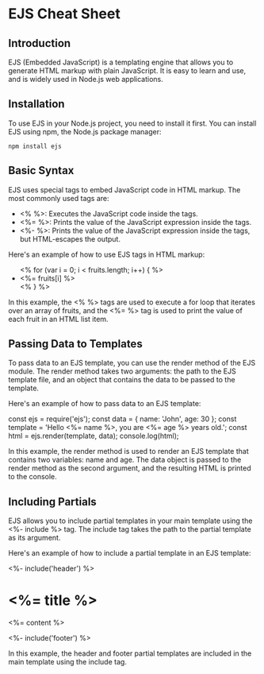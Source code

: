 # EJS Cheat Sheet

## Introduction

EJS (Embedded JavaScript) is a templating engine that allows you to generate HTML markup with plain JavaScript. It is easy to learn and use, and is widely used in Node.js web applications.

## Installation

To use EJS in your Node.js project, you need to install it first. You can install EJS using npm, the Node.js package manager:

`npm install ejs`

## Basic Syntax

EJS uses special tags to embed JavaScript code in HTML markup. The most commonly used tags are:

- <% %>: Executes the JavaScript code inside the tags.
- <%= %>: Prints the value of the JavaScript expression inside the tags.
- <%- %>: Prints the value of the JavaScript expression inside the tags, but HTML-escapes the output.

Here's an example of how to use EJS tags in HTML markup:

<ul>
  <% for (var i = 0; i < fruits.length; i++) { %>
    <li><%= fruits[i] %></li>
  <% } %>
</ul>

In this example, the <% %> tags are used to execute a for loop that iterates over an array of fruits, and the <%= %> tag is used to print the value of each fruit in an HTML list item.

## Passing Data to Templates

To pass data to an EJS template, you can use the render method of the EJS module. The render method takes two arguments: the path to the EJS template file, and an object that contains the data to be passed to the template.

Here's an example of how to pass data to an EJS template:

const ejs = require('ejs');
const data = { name: 'John', age: 30 };
const template = 'Hello <%= name %>, you are <%= age %> years old.';
const html = ejs.render(template, data);
console.log(html);

In this example, the render method is used to render an EJS template that contains two variables: name and age. The data object is passed to the render method as the second argument, and the resulting HTML is printed to the console.

## Including Partials

EJS allows you to include partial templates in your main template using the <%- include %> tag. The include tag takes the path to the partial template as its argument.

Here's an example of how to include a partial template in an EJS template:

<!DOCTYPE html>
<html>
  <head>
    <title><%= title %></title>
  </head>
  <body>
    <%- include('header') %>
    <h1><%= title %></h1>
    <p><%= content %></p>
    <%- include('footer') %>
  </body>
</html>

In this example, the header and footer partial templates are included in the main template using the include tag.